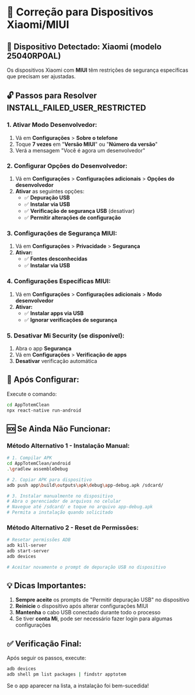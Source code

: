 # 🔧 Correção para Dispositivos Xiaomi/MIUI

## 📱 **Dispositivo Detectado: Xiaomi (modelo 25040RP0AL)**

Os dispositivos Xiaomi com **MIUI** têm restrições de segurança específicas que precisam ser ajustadas.

## 🔓 **Passos para Resolver INSTALL_FAILED_USER_RESTRICTED**

### **1. Ativar Modo Desenvolvedor:**
1. Vá em **Configurações** > **Sobre o telefone**
2. Toque **7 vezes** em "**Versão MIUI**" ou "**Número da versão**"
3. Verá a mensagem "Você é agora um desenvolvedor"

### **2. Configurar Opções do Desenvolvedor:**
1. Vá em **Configurações** > **Configurações adicionais** > **Opções do desenvolvedor**
2. **Ativar** as seguintes opções:
   - ✅ **Depuração USB**
   - ✅ **Instalar via USB** 
   - ✅ **Verificação de segurança USB** (desativar)
   - ✅ **Permitir alterações de configuração** 

### **3. Configurações de Segurança MIUI:**
1. Vá em **Configurações** > **Privacidade** > **Segurança**
2. **Ativar:**
   - ✅ **Fontes desconhecidas**
   - ✅ **Instalar via USB**

### **4. Configurações Específicas MIUI:**
1. Vá em **Configurações** > **Configurações adicionais** > **Modo desenvolvedor**
2. **Ativar:**
   - ✅ **Instalar apps via USB**
   - ✅ **Ignorar verificações de segurança**

### **5. Desativar Mi Security (se disponível):**
1. Abra o app **Segurança**
2. Vá em **Configurações** > **Verificação de apps**
3. **Desativar** verificação automática

## 🔄 **Após Configurar:**

Execute o comando:
```bash
cd AppTotemClean
npx react-native run-android
```

## 🆘 **Se Ainda Não Funcionar:**

### **Método Alternativo 1 - Instalação Manual:**
```bash
# 1. Compilar APK
cd AppTotemClean/android
.\gradlew assembleDebug

# 2. Copiar APK para dispositivo
adb push app\build\outputs\apk\debug\app-debug.apk /sdcard/

# 3. Instalar manualmente no dispositivo
# Abra o gerenciador de arquivos no celular
# Navegue até /sdcard/ e toque no arquivo app-debug.apk
# Permita a instalação quando solicitado
```

### **Método Alternativo 2 - Reset de Permissões:**
```bash
# Resetar permissões ADB
adb kill-server
adb start-server
adb devices

# Aceitar novamente o prompt de depuração USB no dispositivo
```

## 💡 **Dicas Importantes:**

1. **Sempre aceite** os prompts de "Permitir depuração USB" no dispositivo
2. **Reinicie** o dispositivo após alterar configurações MIUI
3. **Mantenha** o cabo USB conectado durante todo o processo
4. Se tiver **conta Mi**, pode ser necessário fazer login para algumas configurações

## ✅ **Verificação Final:**

Após seguir os passos, execute:
```bash
adb devices
adb shell pm list packages | findstr apptotem
```

Se o app aparecer na lista, a instalação foi bem-sucedida! 